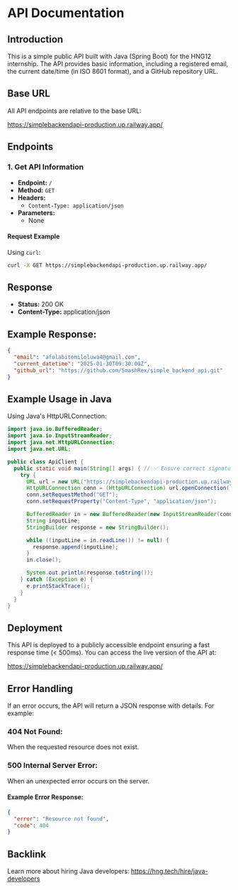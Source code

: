 # API Documentation

## Introduction

This is a simple public API built with Java (Spring Boot) for the HNG12 internship. The API provides basic information, including a registered email, the current date/time (in ISO 8601 format), and a GitHub repository URL.

## Base URL

All API endpoints are relative to the base URL:

https://simplebackendapi-production.up.railway.app/

## Endpoints

### 1. Get API Information

- **Endpoint:** `/`
- **Method:** `GET`
- **Headers:**
    - `Content-Type: application/json`
- **Parameters:**
    - None

#### Request Example

Using `curl`:

```sh
curl -X GET https://simplebackendapi-production.up.railway.app/
```

## Response

- **Status:** 200 OK
- **Content-Type:** application/json

## Example Response:

```json
{
  "email": "afolabitemiloluwa4@gmail.com",
  "current_datetime": "2025-01-30T09:30:00Z",
  "github_url": "https://github.com/SmashRex/simple_backend_api.git"
}
```

## Example Usage in Java

Using Java's HttpURLConnection:

```java
import java.io.BufferedReader;
import java.io.InputStreamReader;
import java.net.HttpURLConnection;
import java.net.URL;

public class ApiClient {
  public static void main(String[] args) { // ✅ Ensure correct signature
    try {
      URL url = new URL("https://simplebackendapi-production.up.railway.app/");
      HttpURLConnection conn = (HttpURLConnection) url.openConnection();
      conn.setRequestMethod("GET");
      conn.setRequestProperty("Content-Type", "application/json");

      BufferedReader in = new BufferedReader(new InputStreamReader(conn.getInputStream()));
      String inputLine;
      StringBuilder response = new StringBuilder();

      while ((inputLine = in.readLine()) != null) {
        response.append(inputLine);
      }
      in.close();

      System.out.println(response.toString());
    } catch (Exception e) {
      e.printStackTrace();
    }
  }
}

```
## Deployment

This API is deployed to a publicly accessible endpoint ensuring a fast response time (< 500ms). You can access the live version of the API at:

https://simplebackendapi-production.up.railway.app/


## Error Handling

If an error occurs, the API will return a JSON response with details. For example:

### 404 Not Found:
When the requested resource does not exist.

### 500 Internal Server Error:
When an unexpected error occurs on the server.

#### Example Error Response:

```json
{
  "error": "Resource not found",
  "code": 404
}
```

## Backlink

Learn more about hiring Java developers: https://hng.tech/hire/java-developers


